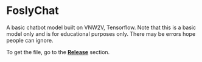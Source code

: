 # FoslyChat

A basic chatbot model built on VNW2V, Tensorflow. Note that this is a basic model only and is for educational purposes only. There may be errors hope people can ignore.

To get the file, go to the [**Release**](https://github.com/phatdev12/FoslyChat/releases) section.
